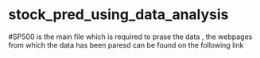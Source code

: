 # stock_pred_using_data_analysis

#SP500 is the main file which is required to prase the data , the webpages from which the data has been paresd can be found on the following link 
